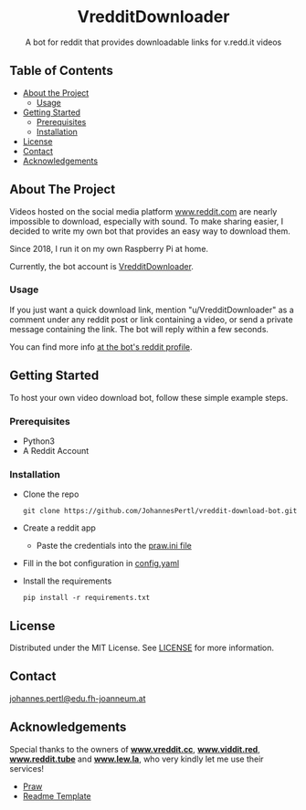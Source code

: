 <h1 align=center>VredditDownloader</h1>
<p align=center>A bot for reddit that provides downloadable links for v.redd.it videos</p>


## Table of Contents

* [About the Project](#about-the-project)
  * [Usage](#usage) 
* [Getting Started](#getting-started)
  * [Prerequisites](#prerequisites)
  * [Installation](#installation)
* [License](#license)
* [Contact](#contact)
* [Acknowledgements](#acknowledgements)

## About The Project

Videos hosted on the social media platform www.reddit.com are nearly impossible to download, especially with sound. To make sharing easier, I decided to write my own bot that provides an easy way to download them. 

Since 2018, I run it on my own Raspberry Pi at home.

Currently, the bot account is [VredditDownloader](https://www.reddit.com/user/VredditDownloader). 


### Usage

If you just want a quick download link, mention "u/VredditDownloader" as a comment under any reddit post or link containing a video, or send a private message containing the link. The bot will reply within a few seconds.

You can find more info [at the bot's reddit profile](https://www.reddit.com/user/VredditDownloader/comments/cju1dg/info).


## Getting Started

To host your own video download bot, follow these simple example steps.
    

### Prerequisites

* Python3
* A Reddit Account
  

### Installation


* Clone the repo

      git clone https://github.com/JohannesPertl/vreddit-download-bot.git
    
* Create a reddit app
   * Paste the credentials into the [praw.ini file](praw.ini)
* Fill in the bot configuration in [config.yaml](config.yaml)
* Install the requirements

      pip install -r requirements.txt


## License

Distributed under the MIT License. See [LICENSE](LICENSE) for more information.


## Contact

johannes.pertl@edu.fh-joanneum.at


## Acknowledgements

Special thanks to the owners of **www.vreddit.cc**, **www.viddit.red**, **www.reddit.tube** and **www.lew.la**, who very kindly let me use their services! 

* [Praw](https://praw.readthedocs.io/en/latest)
* [Readme Template](https://github.com/othneildrew/Best-README-Template/blob/master/README.md#acknowledgements)





